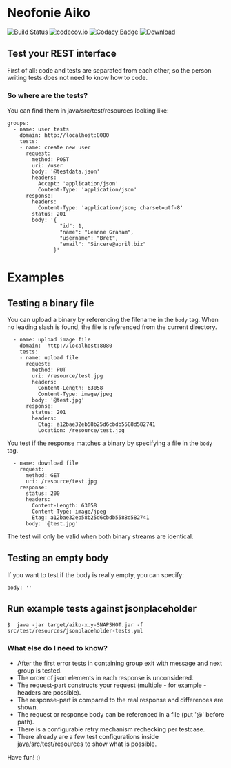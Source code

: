 Neofonie Aiko
============

[![Build Status](https://snap-ci.com/Neofonie/aiko/branch/master/build_image)](https://snap-ci.com/Neofonie/aiko/branch/master)
[![codecov.io](https://codecov.io/github/Neofonie/aiko/coverage.svg?branch=master)](https://codecov.io/github/Neofonie/aiko?branch=master)
[![Codacy Badge](https://api.codacy.com/project/badge/grade/dd27be975eaf4b70843b915ed0a91639)](https://www.codacy.com/app/muecke-jo/aiko)
[![Download](https://api.bintray.com/packages/neofonie/maven/aiko/images/download.svg) ](https://bintray.com/neofonie/maven/aiko/_latestVersion)

## Test your REST interface ##
First of all: code and tests are separated from each other, so the person writing tests does not need to know how to code.

### So where are the tests? ###
You can find them in java/src/test/resources looking like:

    groups:
      - name: user tests
        domain: http://localhost:8080
        tests:
        - name: create new user
          request:
            method: POST
            uri: /user
            body: '@testdata.json'
            headers:
              Accept: 'application/json'
              Content-Type: 'application/json'
          response:
            headers:
              Content-Type: 'application/json; charset=utf-8'
            status: 201
            body: '{
                     "id": 1,
                     "name": "Leanne Graham",
                     "username": "Bret",
                     "email": "Sincere@april.biz"
                   }'

# Examples

## Testing a binary file

You can upload a binary by referencing the filename in the `body` tag. When
no leading slash is found, the file is referenced from the current directory.

      - name: upload image file
        domain:  http://localhost:8080
        tests:         
        - name: upload file
          request:
            method: PUT
            uri: /resource/test.jpg
            headers:
              Content-Length: 63058
              Content-Type: image/jpeg
            body: '@test.jpg'
          response:
            status: 201
            headers:
              Etag: a12bae32eb58b25d6cbdb5588d582741
              Location: /resource/test.jpg

You test if the response matches a binary by specifying a file in the `body`
tag.

      - name: download file
        request:
          method: GET
          uri: /resource/test.jpg
        response:
          status: 200
          headers:
            Content-Length: 63058
            Content-Type: image/jpeg
            Etag: a12bae32eb58b25d6cbdb5588d582741        
          body: '@test.jpg'

The test will only be valid when both binary streams are identical.

## Testing an empty body

If you want to test if the body is really empty, you can specify:

    body: ''

## Run example tests against jsonplaceholder

    $  java -jar target/aiko-x.y-SNAPSHOT.jar -f src/test/resources/jsonplaceholder-tests.yml


### What else do I need to know? ###
* After the first error tests in containing group exit with message and next group is tested.
* The order of json elements in each response is unconsidered.
* The request-part constructs your request (multiple - for example - headers are possible).
* The response-part is compared to the real response and differences are shown.
* The request or response body can be referenced in a file (put '@' before path).
* There is a configurable retry mechanism rechecking per testcase.
* There already are a few test configurations inside java/src/test/resources to show what is possible.

Have fun! :)
